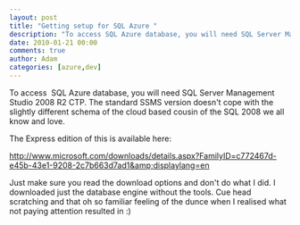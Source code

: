 ```yaml
---
layout: post
title: "Getting setup for SQL Azure "
description: "To access SQL Azure database, you will need SQL Server Management Studio 2008 R2 CTP. The standard SSMS version doesn't cope with the slightly different schema of the cloud based cousin of the SQL 2008 we all know and love.The Express edition of t..."
date: 2010-01-21 00:00
comments: true
author: Adam
categories: [azure,dev]
---
```


To access &nbsp;SQL Azure database, you will need SQL Server Management Studio 2008 R2 CTP. The standard SSMS version doesn't cope with the slightly different schema of the cloud based cousin of the SQL 2008 we all know and love.<p />The Express edition of this is available here:&nbsp;<p /><a href="http://www.microsoft.com/downloads/details.aspx?FamilyID=c772467d-e45b-43e1-9208-2c7b663d7ad1&amp;displaylang=en">http://www.microsoft.com/downloads/details.aspx?FamilyID=c772467d-e45b-43e1-9208-2c7b663d7ad1&amp;displaylang=en</a><p />Just make sure you read the download options and don't do what I did. I downloaded just the database engine without the tools. Cue head scratching and that oh so familiar feeling of the dunce when I realised what not paying attention resulted in :)
